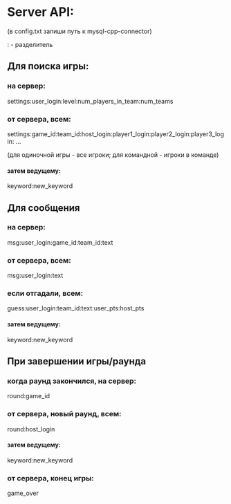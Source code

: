 # Server API:

(в config.txt запиши путь к mysql-cpp-connector)

: - разделитель

## Для поиска игры:

### на сервер:

settings:user_login:level:num_players_in_team:num_teams

### от сервера, всем:

settings:game_id:team_id:host_login:player1_login:player2_login:player3_login: ...

(для одиночной игры - все игроки; для командной - игроки в команде)

#### затем ведущему:

keyword:new_keyword

## Для сообщения

### на сервер:

msg:user_login:game_id:team_id:text

### от сервера, всем:

msg:user_login:text

### если отгадали, всем:

guess:user_login:team_id:text:user_pts:host_pts

#### затем ведущему:

keyword:new_keyword

## При завершении игры/раунда

### когда раунд закончился, на сервер:

round:game_id

### от сервера, новый раунд, всем:

round:host_login

#### затем ведущему:

keyword:new_keyword

### от сервера, конец игры:

game_over

